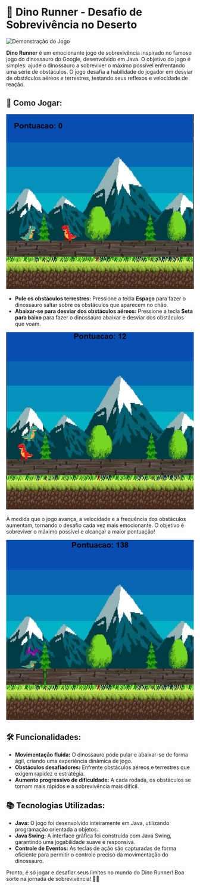 # 🌟 Dino Runner - Desafio de Sobrevivência no Deserto

![Demonstração do Jogo](Readme/Dino.gif)


**Dino Runner** é um emocionante jogo de sobrevivência inspirado no famoso jogo do dinossauro do Google, desenvolvido em Java. O objetivo do jogo é simples: ajude o dinossauro a sobreviver o máximo possível enfrentando uma série de obstáculos. O jogo desafia a habilidade do jogador em desviar de obstáculos aéreos e terrestres, testando seus reflexos e velocidade de reação.

## 🚀 Como Jogar:
![Captura de Tela](Readme/Capturar.PNG)

- **Pule os obstáculos terrestres:** Pressione a tecla **Espaço** para fazer o dinossauro saltar sobre os obstáculos que aparecem no chão.
- **Abaixar-se para desviar dos obstáculos aéreos:** Pressione a tecla **Seta para baixo** para fazer o dinossauro abaixar e desviar dos obstáculos que voam.

![Captura de Tela](Readme/Capturar2.PNG)
  
À medida que o jogo avança, a velocidade e a frequência dos obstáculos aumentam, tornando o desafio cada vez mais emocionante. O objetivo é sobreviver o máximo possível e alcançar a maior pontuação!

![Captura de Tela](Readme/Capturar3.PNG)

## 🛠️ Funcionalidades:
- **Movimentação fluida:** O dinossauro pode pular e abaixar-se de forma ágil, criando uma experiência dinâmica de jogo.
- **Obstáculos desafiadores:** Enfrente obstáculos aéreos e terrestres que exigem rapidez e estratégia.
- **Aumento progressivo de dificuldade:** A cada rodada, os obstáculos se tornam mais rápidos e a sobrevivência mais difícil.

## 📚 Tecnologias Utilizadas:
- **Java:** O jogo foi desenvolvido inteiramente em Java, utilizando programação orientada a objetos.
- **Java Swing:** A interface gráfica foi construída com Java Swing, garantindo uma jogabilidade suave e responsiva.
- **Controle de Eventos:** As teclas de ação são capturadas de forma eficiente para permitir o controle preciso da movimentação do dinossauro.

Pronto, é só jogar e desafiar seus limites no mundo do Dino Runner! Boa sorte na jornada de sobrevivência! 🦖🌵

